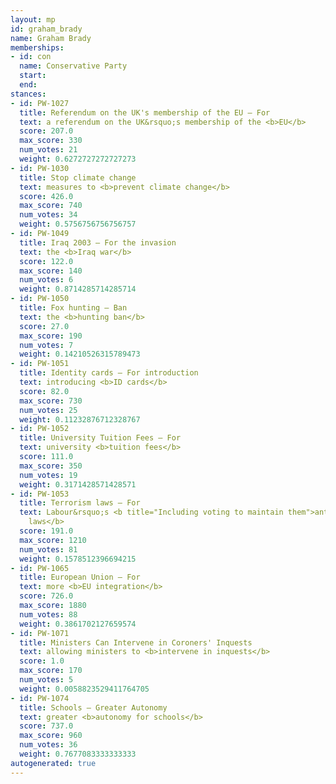 ```yaml
---
layout: mp
id: graham_brady
name: Graham Brady
memberships:
- id: con
  name: Conservative Party
  start: 
  end: 
stances:
- id: PW-1027
  title: Referendum on the UK's membership of the EU — For
  text: a referendum on the UK&rsquo;s membership of the <b>EU</b>
  score: 207.0
  max_score: 330
  num_votes: 21
  weight: 0.6272727272727273
- id: PW-1030
  title: Stop climate change
  text: measures to <b>prevent climate change</b>
  score: 426.0
  max_score: 740
  num_votes: 34
  weight: 0.5756756756756757
- id: PW-1049
  title: Iraq 2003 — For the invasion
  text: the <b>Iraq war</b>
  score: 122.0
  max_score: 140
  num_votes: 6
  weight: 0.8714285714285714
- id: PW-1050
  title: Fox hunting — Ban
  text: the <b>hunting ban</b>
  score: 27.0
  max_score: 190
  num_votes: 7
  weight: 0.14210526315789473
- id: PW-1051
  title: Identity cards — For introduction
  text: introducing <b>ID cards</b>
  score: 82.0
  max_score: 730
  num_votes: 25
  weight: 0.11232876712328767
- id: PW-1052
  title: University Tuition Fees — For
  text: university <b>tuition fees</b>
  score: 111.0
  max_score: 350
  num_votes: 19
  weight: 0.3171428571428571
- id: PW-1053
  title: Terrorism laws — For
  text: Labour&rsquo;s <b title="Including voting to maintain them">anti-terrorism
    laws</b>
  score: 191.0
  max_score: 1210
  num_votes: 81
  weight: 0.1578512396694215
- id: PW-1065
  title: European Union — For
  text: more <b>EU integration</b>
  score: 726.0
  max_score: 1880
  num_votes: 88
  weight: 0.3861702127659574
- id: PW-1071
  title: Ministers Can Intervene in Coroners' Inquests
  text: allowing ministers to <b>intervene in inquests</b>
  score: 1.0
  max_score: 170
  num_votes: 5
  weight: 0.0058823529411764705
- id: PW-1074
  title: Schools — Greater Autonomy
  text: greater <b>autonomy for schools</b>
  score: 737.0
  max_score: 960
  num_votes: 36
  weight: 0.7677083333333333
autogenerated: true
---
```

